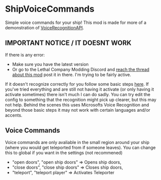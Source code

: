 # ShipVoiceCommands
Simple voice commands for your ship! This mod is made for more of a demonstration of [VoiceRecognitionAPI](https://github.com/LoafOrc/VoiceRecognitionAPI).

## IMPORTANT NOTICE / IT DOESNT WORK
If there is any error:
 - Make sure you have the latest version
 - Or go to the Lethal Company Modding Discord and [reach the thread about this mod](https://discord.com/channels/1168655651455639582/1189926154375811142) post it in there. I'm trying to be fairly active.

If it doesn't recognize correctly for you follow some basic steps [here](https://github.com/LoafOrc/VoiceRecognitionAPI?tab=readme-ov-file#it-doesnt-work-properly-help). If you've tried everything and are still not having it activate (or only having it activate sometimes) there isn't much I can do sadly. You can try edit the config to something that the recognition might pick up clearer, but this may not help. Behind the scenes this uses Microsofts Voice Recognition and beyond those basic steps it may not work with certain languages and/or accents.

## Voice Commands
Voice commands are only avaliable in the small region around your ship (where you would get teleported from if someone leaves). You can change this to global if you want in the settings (not recommened)
 - "open doors", "open ship doors" => Opens ship doors,
 - "close doors", "close ship doors" => Closes ship doors,
 - "teleport", "teleport player" => Activates Teleporter
